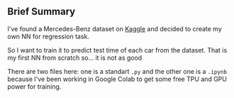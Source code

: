 ## Brief Summary ##

I've found a Mercedes-Benz dataset on [Kaggle](https://www.kaggle.com/c/mercedes-benz-greener-manufacturing/notebooks) and decided
to create my own NN for regression task. 

So I want to train it to predict test time of each car from the dataset.
That is my first NN from scratch so... it is not as good

There are two files here: one is a standart `.py` and the other one is a `.ipynb` because I've been working
in Google Colab to get some free TPU and GPU power for training.

